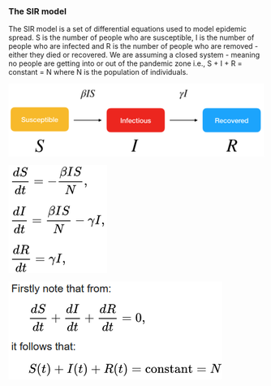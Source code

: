 ### The SIR model
The SIR model is a set of differential equations used to model epidemic spread. S is the number of people who are susceptible, I is the number of people who are infected and R is the number of people who are removed - either they died or recovered. We are assuming a closed system - meaning no people are getting into or out of the pandemic zone i.e., S + I + R = constant = N where N is the population of individuals. 

![](SIR.png)

![](diffeq1.png)

![](diffeq2.png)

